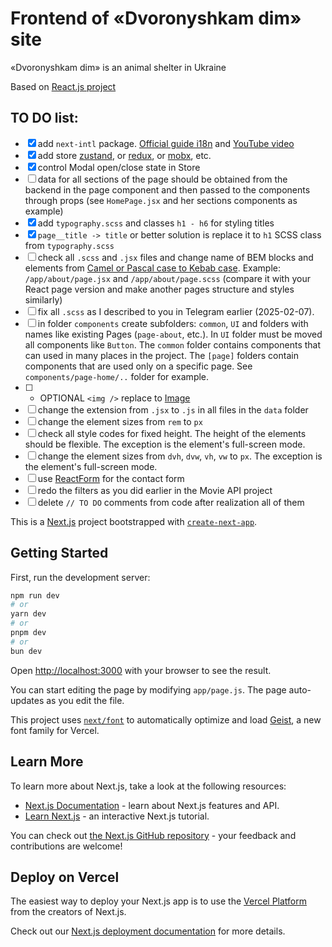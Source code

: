 # Frontend of «Dvoronyshkam dim» site

«Dvoronyshkam dim» is an animal shelter in Ukraine

Based on [React.js project](https://github.com/KaramushkoAndrii/dvornyshkam-dim)

## TO DO list:

- [x] add `next-intl` package. [Official guide i18n](https://next-intl.dev/docs/getting-started/app-router/with-i18n-routing) and [YouTube video](https://www.youtube.com/watch?v=2Jh9olZXBfw)
- [x] add store [zustand](https://zustand-demo.pmnd.rs/), or [redux](https://react-redux.js.org/introduction/getting-started), or [mobx](https://mobx.js.org/README.html), etc.
- [x] control Modal open/close state in Store
- [ ] data for all sections of the page should be obtained from the backend in the page component and then passed to the components through props (see `HomePage.jsx` and her sections components as example)
- [x] add `typography.scss` and classes `h1 - h6` for styling titles
- [x] `page__title -> title` or better solution is replace it to `h1` SCSS class from `typography.scss`
- [ ] check all `.scss` and `.jsx` files and change name of BEM blocks and elements from [Camel or Pascal case to Kebab case](https://medium.com/@alivander/camel-pascal-snake-case-%D0%B8-%D0%B4%D1%80%D1%83%D0%B3%D0%B8%D0%B5-%D1%81%D1%82%D0%B8%D0%BB%D0%B8-%D0%BD%D0%B0%D0%BF%D0%B8%D1%81%D0%B0%D0%BD%D0%B8%D1%8F-288ec62ca0d0). Example: `/app/about/page.jsx` and `/app/about/page.scss` (compare it with your React page version and make another pages structure and styles similarly)
- [ ] fix all `.scss` as I described to you in Telegram earlier (2025-02-07).
- [ ] in folder `components` create subfolders: `common`, `UI` and folders with names like existing Pages (`page-about`, etc.). In `UI` folder must be moved all components like `Button`. The `common` folder contains components that can used in many places in the project. The `[page]` folders contain components that are used only on a specific page. See `components/page-home/..` folder for example.
- [ ] - OPTIONAL `<img />` replace to [Image](https://nextjs.org/docs/pages/api-reference/components/image)
- [ ] change the extension from `.jsx` to `.js` in all files in the `data` folder
- [ ] change the element sizes from `rem` to `px`
- [ ] check all style codes for fixed height. The height of the elements should be flexible. The exception is the element's full-screen mode.
- [ ] change the element sizes from `dvh`, `dvw`, `vh`, `vw` to `px`. The exception is the element's full-screen mode.
- [ ] use [ReactForm](https://react-hook-form.com/) for the contact form
- [ ] redo the filters as you did earlier in the Movie API project
- [ ] delete `// TO DO` comments from code after realization all of them

This is a [Next.js](https://nextjs.org) project bootstrapped with [`create-next-app`](https://nextjs.org/docs/app/api-reference/cli/create-next-app).

## Getting Started

First, run the development server:

```bash
npm run dev
# or
yarn dev
# or
pnpm dev
# or
bun dev
```

Open [http://localhost:3000](http://localhost:3000) with your browser to see the result.

You can start editing the page by modifying `app/page.js`. The page auto-updates as you edit the file.

This project uses [`next/font`](https://nextjs.org/docs/app/building-your-application/optimizing/fonts) to automatically optimize and load [Geist](https://vercel.com/font), a new font family for Vercel.

## Learn More

To learn more about Next.js, take a look at the following resources:

- [Next.js Documentation](https://nextjs.org/docs) - learn about Next.js features and API.
- [Learn Next.js](https://nextjs.org/learn) - an interactive Next.js tutorial.

You can check out [the Next.js GitHub repository](https://github.com/vercel/next.js) - your feedback and contributions are welcome!

## Deploy on Vercel

The easiest way to deploy your Next.js app is to use the [Vercel Platform](https://vercel.com/new?utm_medium=default-template&filter=next.js&utm_source=create-next-app&utm_campaign=create-next-app-readme) from the creators of Next.js.

Check out our [Next.js deployment documentation](https://nextjs.org/docs/app/building-your-application/deploying) for more details.
